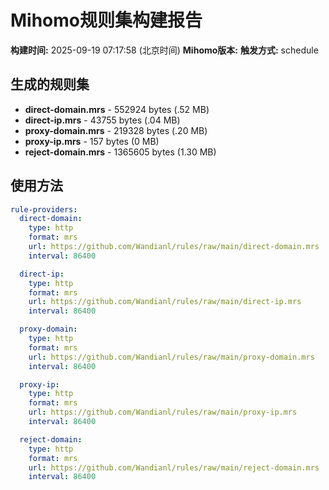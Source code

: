 # Mihomo规则集构建报告

**构建时间:** 2025-09-19 07:17:58 (北京时间)
**Mihomo版本:** 
**触发方式:** schedule

## 生成的规则集

- **direct-domain.mrs** - 552924 bytes (.52 MB)
- **direct-ip.mrs** - 43755 bytes (.04 MB)
- **proxy-domain.mrs** - 219328 bytes (.20 MB)
- **proxy-ip.mrs** - 157 bytes (0 MB)
- **reject-domain.mrs** - 1365605 bytes (1.30 MB)

## 使用方法

```yaml
rule-providers:
  direct-domain:
    type: http
    format: mrs
    url: https://github.com/Wandianl/rules/raw/main/direct-domain.mrs
    interval: 86400

  direct-ip:
    type: http
    format: mrs
    url: https://github.com/Wandianl/rules/raw/main/direct-ip.mrs
    interval: 86400

  proxy-domain:
    type: http
    format: mrs
    url: https://github.com/Wandianl/rules/raw/main/proxy-domain.mrs
    interval: 86400

  proxy-ip:
    type: http
    format: mrs
    url: https://github.com/Wandianl/rules/raw/main/proxy-ip.mrs
    interval: 86400

  reject-domain:
    type: http
    format: mrs
    url: https://github.com/Wandianl/rules/raw/main/reject-domain.mrs
    interval: 86400

```
